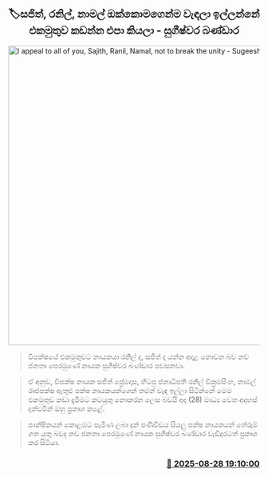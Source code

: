 <p align='center'><b><h2 align='center' title='I appeal to all of you, Sajith, Ranil, Namal, not to break the unity - Sugeeshwara Bandara'>🏷සජිත්, රනිල්, නාමල් ඔක්කොමගෙන්ම වැඳලා ඉල්ලන්නේ එකමුතුව කඩන්න එපා කියලා - සුගීෂ්වර බණ්ඩාර</h2></b></p>
<p align='center'><img src='https://helakuru.sgp1.cdn.digitaloceanspaces.com/esana/images/lib/sugeeshwara-uio.jpg' width='600' alt='I appeal to all of you, Sajith, Ranil, Namal, not to break the unity - Sugeeshwara Bandara'></p>

> විපක්ෂයේ එකමුතුවට නායකයා රනිල් ද, සජිත් ද යන්න අදාළ නොවන බව නව ජනතා පෙරමුණේ නායක සුගීෂ්වර බණ්ඩාර පවසනවා.

> ඒ අනුව, විපක්ෂ නායක සජිත් ප්‍රේමදාස, හිටපු ජනාධිපති රනිල් වික්‍රමසිංහ, නාමල් රාජපක්ෂ ඇතුළු පක්ෂ නායකයන්ගෙන් තමන් වැඳ ඉල්ලා සිටින්නේ මෙම එකමුතුව කඩා දැමීමට කටයුතු නොකරන ලෙස බවයි අද (28) මාධ්‍ය වෙත අදහස් දක්වමින් ඔහු ප්‍රකාශ කළේ.

> පාක්ෂිකයන් කොළඹට පැමිණ ලබා දුන් පණිවිඩය සියලු පක්ෂ නායකයන් තේරුම් ගත යුතු බවද නව ජනතා පෙරමුණේ නායක සුගීෂ්වර බණ්ඩාර වැඩිදුරටත් ප්‍රකාශ කර සිටියා.



<h3 align='right'><a href='https://www.helakuru.lk/esana/p/113158/'>📅 2025-08-28 19:10:00</a></h3>
